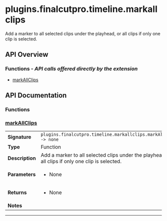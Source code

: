 # plugins.finalcutpro.timeline.markallclips

Add a marker to all selected clips under the playhead, or all clips if only one clip is selected.

## API Overview
### **Functions** - _API calls offered directly by the extension_
 * [markAllClips](#markallclips)


## API Documentation

### Functions


### [markAllClips](#markallclips)

|                                             |                                                                                     |
| --------------------------------------------|-------------------------------------------------------------------------------------|
| **Signature**                               | `plugins.finalcutpro.timeline.markallclips.markAllClips -> none`                                                                    |
| **Type**                                    | Function                                                                     |
| **Description**                             | Add a marker to all selected clips under the playhead, or all clips if only one clip is selected.                                                                     |
| **Parameters**                              | <ul><li>None</li></ul> |
| **Returns**                                 | <ul><li>None</li></ul>          |
| **Notes**                                   | <ul></ul>                |

---
